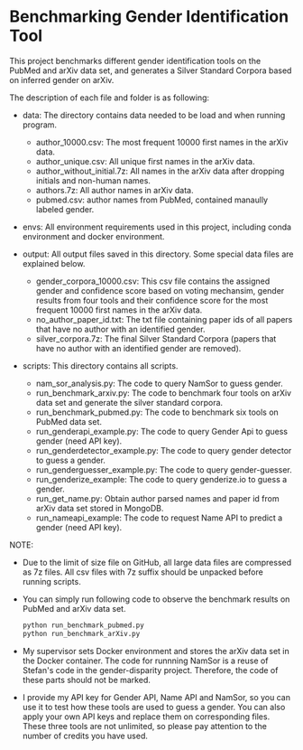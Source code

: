# Benchmarking Gender Identification Tool

This project benchmarks different gender identification tools on the PubMed and arXiv data set, and generates a Silver Standard Corpora based on inferred gender on arXiv. 

The description of each file and folder is as following:

- data: The directory contains data needed to be load and when running program. 
  - author_10000.csv: The most frequent 10000 first names in the arXiv data.
  - author_unique.csv: All unique first names in the arXiv data.
  - author_without_initial.7z: All names in the arXiv data after dropping initials and non-human names.
  - authors.7z: All author names in arXiv data.
  - pubmed.csv: author names from PubMed, contained manaully labeled gender.

- envs: All environment requirements used in this project, including conda environment and docker environment.
  
- output: All output files saved in this directory. Some special data files are explained below.
  - gender_corpora_10000.csv: This csv file contains the assigned gender and confidence score based on voting mechansim, gender results from four tools and their confidence score for the most frequent 10000 first names in the arXiv data. 
  - no_author_paper_id.txt: The txt file containing paper ids of all papers that have no author with an identified gender. 
  - silver_corpora.7z: The final Silver Standard Corpora (papers that have no author with an identified gender are removed).

- scripts: This directory contains all scripts.
  - nam_sor_analysis.py: The code to query NamSor to guess gender.
  - run_benchmark_arxiv.py: The code to benchmark four tools on arXiv data set and generate the silver standard corpora.
  - run_benchmark_pubmed.py: The code to benchmark six tools on PubMed data set.
  - run_genderapi_example.py: The code to query Gender Api to guess gender (need API key).
  - run_genderdetector_example.py: The code to query gender detector to guess a gender.
  - run_genderguesser_example.py: The code to query gender-guesser.
  - run_genderize_example: The code to query genderize.io to guess a gender.
  - run_get_name.py: Obtain author parsed names and paper id from arXiv data set stored in MongoDB.
  - run_nameapi_example: The code to request Name API to predict a gender (need API key).

NOTE: 
- Due to the limit of size file on GitHub, all large data files are compressed as 7z files. All csv files with 7z suffix should be unpacked before running scripts. 
- You can simply run following code to observe the benchmark results on PubMed and arXiv data set.

    ```python
    python run_benchmark_pubmed.py
    python run_benchmark_arXiv.py
    ```
- My supervisor sets Docker environment and stores the arXiv data set in the Docker container. The code for runnning NamSor is a reuse of Stefan's code in the gender-disparity project. Therefore, the code of these parts should not be marked.  
- I provide my API key for Gender API, Name API and NamSor, so you can use it to test how these tools are used to guess a gender. You can also apply your own API keys and replace them on corresponding files. These three tools are not unlimited, so please pay attention to the number of credits you have used.

